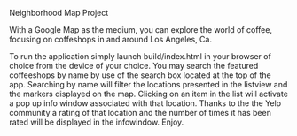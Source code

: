 Neighborhood Map Project

With a Google Map as the medium, you can explore the world of coffee, focusing on coffeshops in and around Los Angeles, Ca.

To run the application simply launch build/index.html in your browser of choice from
the device of your choice. You may search the featured coffeeshops by name by use of
the search box located at the top of the app. Searching by name will filter the locations
presented in the listview and the markers displayed on the map. Clicking on an item in the
list will activate a pop up info window associated with that location. Thanks to the the
Yelp community a rating of that location and the number of times it has been rated will
be displayed in the infowindow. Enjoy.